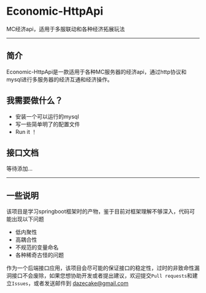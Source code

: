 # Economic-HttpApi
MC经济api，适用于多服联动和各种经济拓展玩法


---
## 简介
Economic-HttpApi是一款适用于各种MC服务器的经济api，通过http协议和mysql进行多服务器的经济互通和经济操作。
## 我需要做什么？
- 安装一个可以运行的mysql
- 写一些简单明了的配置文件
- Run it ！

## 接口文档
等待添加...

---
## 一些说明
该项目是学习springboot框架时的产物，鉴于目前对框架理解不够深入，代码可能出现以下问题

- 低内聚性
- 高耦合性
- 不规范的变量命名
- 各种稀奇古怪的问题

作为一个后端接口应用，该项目会尽可能的保证接口的稳定性，过时的非致命性漏洞接口不会废除，如果您想协助开发或者提出建议，欢迎提交`Pull requests`和建
立`Issues`，或者发送邮件到 <dazecake@gmail.com>